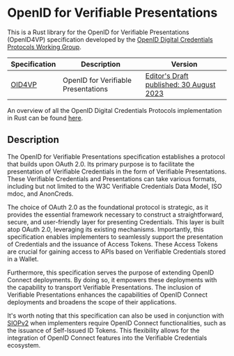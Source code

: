 # OpenID for Verifiable Presentations
This is a Rust library for the OpenID for Verifiable Presentations (OpenID4VP) specification developed by the [OpenID
Digital Credentials Protocols
Working Group](https://openid.net/wg/digital-credentials-protocols/).

| Specification      | Description                                | Version
| -------------------| ------------------------------------------ | -------
| [OID4VP](oid4vp)   | OpenID for Verifiable Presentations        | [Editor's Draft published: 30 August 2023](https://github.com/openid/OpenID4VP/blob/965597ae01fc6e6a2bddc0d6b16f3f6122f3c1ab/openid-4-verifiable-presentations-1_0.md)


An overview of all the OpenID Digital Credentials Protocols implementation in Rust can be found [here](../README.md).

## Description
The OpenID for Verifiable Presentations specification establishes a protocol that builds upon OAuth 2.0. Its primary purpose is to facilitate the presentation of Verifiable Credentials in the form of Verifiable Presentations. These Verifiable Credentials and Presentations can take various formats, including but not limited to the W3C Verifiable Credentials Data Model, ISO mdoc, and AnonCreds.

The choice of OAuth 2.0 as the foundational protocol is strategic, as it provides the essential framework necessary to construct a straightforward, secure, and user-friendly layer for presenting Credentials. This layer is built atop OAuth 2.0, leveraging its existing mechanisms. Importantly, this specification enables implementers to seamlessly support the presentation of Credentials and the issuance of Access Tokens. These Access Tokens are crucial for gaining access to APIs based on Verifiable Credentials stored in a Wallet.

Furthermore, this specification serves the purpose of extending OpenID Connect deployments. By doing so, it empowers these deployments with the capability to transport Verifiable Presentations. The inclusion of Verifiable Presentations enhances the capabilities of OpenID Connect deployments and broadens the scope of their applications.

It's worth noting that this specification can also be used in conjunction with [SIOPv2](../siopv2) when implementers require OpenID Connect functionalities, such as the issuance of Self-Issued ID Tokens. This flexibility allows for the integration of OpenID Connect features into the Verifiable Credentials ecosystem.
